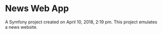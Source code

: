 News Web App
====

A Symfony project created on April 10, 2018, 2:19 pm. This project emulates a news website.
